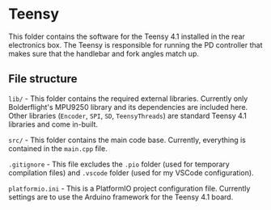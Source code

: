 # Teensy

This folder contains the software for the Teensy 4.1 installed in the rear electronics box.
The Teensy is responsible for running the PD controller that makes sure that the handlebar
and fork angles match up.

## File structure
`lib/` - This folder contains the required external libraries. Currently only Bolderflight's MPU9250 library and its dependencies are included here. Other libraries (`Encoder`, `SPI`, `SD`, `TeensyThreads`) are standard Teensy 4.1 libraries and come in-built.

`src/` - This folder contains the main code base. Currently, everything is contained in the `main.cpp` file.

`.gitignore` - This file excludes the `.pio` folder (used for temporary compilation files) and `.vscode` folder (used for my VSCode configuration).

`platformio.ini` - This is a PlatformIO project configuration file. Currently settings are to use the Arduino framework for the Teensy 4.1 board.
